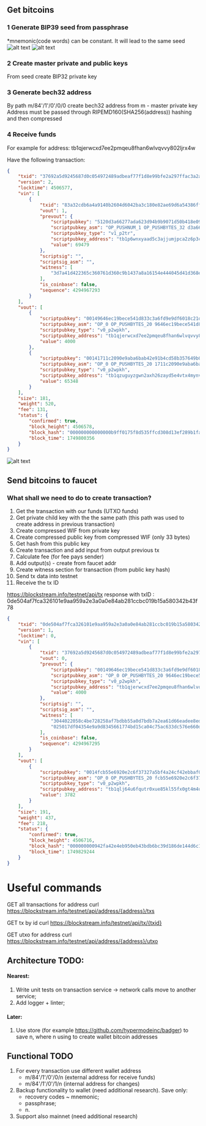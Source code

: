 ## Get bitcoins
### 1 Generate BIP39 seed from passphrase

*mnemonic(code words) can be constant. It will lead to the same seed
![alt text](images/image.png)
![alt text](images/image-1.png)


### 2 Create master private and public keys 
From seed create BIP32 private key

### 3 Generate bech32 address
By path m/84'/1'/0'/0/0 create bech32 address from m - master private key
Address must be passed through RIPEMD160(SHA256(address)) hashing and then compressed

### 4 Receive funds
For example for address: tb1qjerwcxd7ee2pmqeu8fhan6wlvqvvy802ljrx4w

Have the following transaction:
```json
{
    "txid": "37692a5d9245687d0c054972489adbeaf77f1d8e99bfe2a297ffac3a2aeb8bfd",
    "version": 2,
    "locktime": 4506577,
    "vin": [
        {
            "txid": "83a32cdb6a4a9140b2604d6042ba3c180e82ae69d6a54386ff2aa8941f5a15ae",
            "vout": 1,
            "prevout": {
                "scriptpubkey": "5120d3a66277ada623d94b9b9071d50b418e0934b1400c2fa72daec7d587234616a3",
                "scriptpubkey_asm": "OP_PUSHNUM_1 OP_PUSHBYTES_32 d3a66277ada623d94b9b9071d50b418e0934b1400c2fa72daec7d587234616a3",
                "scriptpubkey_type": "v1_p2tr",
                "scriptpubkey_address": "tb1p6wnxyaad5c3ajjumjpca2z6p3cynfv2qpsh6wtdwcl2cwg6xz63swyhwmr",
                "value": 69479
            },
            "scriptsig": "",
            "scriptsig_asm": "",
            "witness": [
                "3d7a41d422365c360761d360c9b1437a8a16154e444045d41d368edeed7693f040367c49a90a8c21a69f027e5a8f9c2882ff79eb098640dfdfb481fd56684676"
            ],
            "is_coinbase": false,
            "sequence": 4294967293
        }
    ],
    "vout": [
        {
            "scriptpubkey": "00149646ec19bece541d833c3a6fd9e9df6018c21dea",
            "scriptpubkey_asm": "OP_0 OP_PUSHBYTES_20 9646ec19bece541d833c3a6fd9e9df6018c21dea",
            "scriptpubkey_type": "v0_p2wpkh",
            "scriptpubkey_address": "tb1qjerwcxd7ee2pmqeu8fhan6wlvqvvy802ljrx4w",
            "value": 4000
        },
        {
            "scriptpubkey": "00141711c2090e9aba6bab42e91b4cd58b357649b06e",
            "scriptpubkey_asm": "OP_0 OP_PUSHBYTES_20 1711c2090e9aba6bab42e91b4cd58b357649b06e",
            "scriptpubkey_type": "v0_p2wpkh",
            "scriptpubkey_address": "tb1qzuguyzgwn2axh26zayd5e4vtx4mynvrwkzmt47",
            "value": 65348
        }
    ],
    "size": 181,
    "weight": 520,
    "fee": 131,
    "status": {
        "confirmed": true,
        "block_height": 4506578,
        "block_hash": "000000000000000b9ff0175f8d535ffcd308d13ef289b1fa99bcbe2994c40212",
        "block_time": 1749800356
    }
}
```

![alt text](images/image-3.png)


## Send bitcoins to faucet

### What shall we need to do to create transaction?

1. Get the transaction with our funds (UTXO funds)
2. Get private child key with the the same path (this path was used to create address in previous transaction)
3. Create compressed WIF from private key
4. Create compressed public key from compressed WIF (only 33 bytes)
5. Get hash from this public key
6. Create transaction and add input from output previous tx
7. Calculate fee (for fee pays sender)
8. Add output(s) - create from faucet addr
9. Create witness section for transaction (from public key hash)
10. Send tx data into testnet
11. Receive the tx ID

https://blockstream.info/testnet/api/tx response with txID : 0de504af7fca326101e9aa959a2e3a0a0e84ab281ccbc019b15a580342b43f78

```json
{
    "txid": "0de504af7fca326101e9aa959a2e3a0a0e84ab281ccbc019b15a580342b43f78",
    "version": 1,
    "locktime": 0,
    "vin": [
        {
            "txid": "37692a5d9245687d0c054972489adbeaf77f1d8e99bfe2a297ffac3a2aeb8bfd",
            "vout": 0,
            "prevout": {
                "scriptpubkey": "00149646ec19bece541d833c3a6fd9e9df6018c21dea",
                "scriptpubkey_asm": "OP_0 OP_PUSHBYTES_20 9646ec19bece541d833c3a6fd9e9df6018c21dea",
                "scriptpubkey_type": "v0_p2wpkh",
                "scriptpubkey_address": "tb1qjerwcxd7ee2pmqeu8fhan6wlvqvvy802ljrx4w",
                "value": 4000
            },
            "scriptsig": "",
            "scriptsig_asm": "",
            "witness": [
                "3044022058c4be728258af7bdbb55a0d7bdb7a2ea61d66eadee8ed07e0e49ec02d575d83022024c0ab28d8ba35fc430f611851f8a27e01122f8166541f975978a515a7b8e5b101",
                "025017df04354e9a9d8345661774bd15ca04c75ac633dc576e660dc314f86df805"
            ],
            "is_coinbase": false,
            "sequence": 4294967295
        }
    ],
    "vout": [
        {
            "scriptpubkey": "0014fcb55e6920e2c6f37327a5bf4a24cf42ebbaf07c",
            "scriptpubkey_asm": "OP_0 OP_PUSHBYTES_20 fcb55e6920e2c6f37327a5bf4a24cf42ebbaf07c",
            "scriptpubkey_type": "v0_p2wpkh",
            "scriptpubkey_address": "tb1qlj64u6fqutr0xue85kl55fx0gt4m4urun25p7q",
            "value": 3782
        }
    ],
    "size": 191,
    "weight": 437,
    "fee": 218,
    "status": {
        "confirmed": true,
        "block_height": 4506716,
        "block_hash": "000000000942fa42e4eb950eb43bdb6bc39d186de144d6c1685fb32e299f1561",
        "block_time": 1749829244
    }
}
```


# Useful commands

GET all transactions for address
curl https://blockstream.info/testnet/api/address/{address}/txs 

GET tx by id
curl https://blockstream.info/testnet/api/tx/{txid}

GET utxo for address
curl https://blockstream.info/testnet/api/address/{address}/utxo

## Architecture TODO:

#### Nearest:
1. Write unit tests on transaction service -> network calls move to another service;
2. Add logger + linter;

#### Later:
1. Use store (for example https://github.com/hypermodeinc/badger) to save n, where n using to create wallet bitcoin addresses

## Functional TODO
1. For every transaction use different wallet address
    - m/84'/1'/0'/0/n (external address for receive funds)
    - m/84'/1'/0'/1/n (internal address for changes)
2. Backup functionality to wallet (need additional research). Save only:
    - recovery codes ~ mnemonic;
    - passphrase;
    - n.
3. Support also mainnet (need additional research)